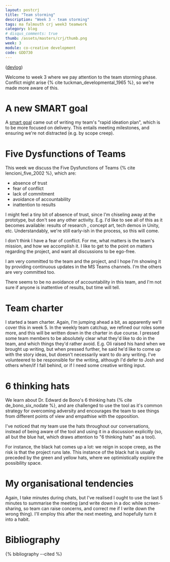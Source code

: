```yaml
---
layout: postcrj
title: "Team storming"
description: "Week 3 - team storming"
tags: ma falmouth crj week3 teamwork
category: blog
# disqus_comments: true
thumb: /assets/masters/crj/thumb.png
week: 3
module: co-creative development
code: GDD730
---
```


([devlog](/masters/gdd730/week3))

Welcome to week 3 where we pay attention to the team storming phase. Conflict might arise {% cite tuckman_developmental_1965 %}, so we're made more aware of this. 

# A new SMART goal

A [smart goal](/masters/goals#project-delivery) came out of writing my team's "rapid ideation plan", which is to be more focused on delivery. This entails meeting milestones, and ensuring we're not distracted (e.g. by scope creep).

# Five Dysfunctions of Teams

This week we discuss the Five Dysfunctions of Teams {% cite lencioni_five_2002 %}, which are:

- absence of trust
- fear of conflict
- lack of commitment
- avoidance of accountability
- inattention to results

I might feel a tiny bit of absence of trust, since I'm chiseling away at the prototype, but don't see any other activity. E.g. I'd like to see all of this as it becomes available: results of research , concept art, tech demos in Unity, etc. Understandably, we're still early-ish in the process, so this will come.

I don't think I have a fear of conflict. For me, what matters is the team's mission, and how we accomplish it. I like to get to the point on matters regarding the project, and want all discussions to be ego-free.

I am very committed to the team and the project, and I hope I'm showing it by providing continuous updates in the MS Teams channels. I'm the others are very committed too.

There seems to be no avoidance of accountability in this team, and I'm not sure if anyone is inattentive of results, but time will tell.

# Team charter

I started a team charter. Again, I'm jumping ahead a bit, as apparently we'll cover this in week 5. In the weekly team catchup, we refined our roles some more, and this will be written down in the charter in due course. I pressed some team members to be absolutely clear what they'd like to do in the team, and which things they'd rather avoid. E.g. Oli raised his hand when we brought up writing, but when pressed further, he said he'd like to come up with the story ideas, but doesn't necessarily want to do any writing. I've volunteered to be responsible for the writing, although I'd defer to Josh and others when/if I fall behind, or if I need some creative writing input.

# 6 thinking hats

We learn about Dr. Edward de Bono's 6 thinking hats {% cite de_bono_six_nodate %}, and are challenged to use the tool as it's common strategy for overcoming adversity and encourages the team to see things from different points of view and empathise with the opposition.

I've noticed that my team use the hats throughout our conversations, instead of being aware of the tool and using it in a discussion explicitly (so, all but the blue hat, which draws attention to "6 thinking hats" as a tool).

For instance, the black hat comes up a lot: we reign in scope creep, as the risk is that the project runs late. This instance of the black hat is usually preceded by the green and yellow hats, where we optimistically explore the possibility space. 

# My organisational tendencies

Again, I take minutes during chats, but I've realised I ought to use the last 5 minutes to summarise the meeting (and write down in a doc while screen-sharing, so team can raise concerns, and correct me if I write down the wrong thing). I'll employ this after the next meeting, and hopefully turn it into a habit.


# Bibliography

{% bibliography --cited %}

